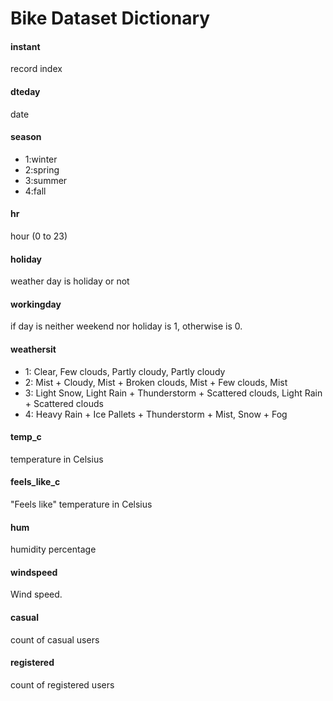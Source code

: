 # Bike Dataset Dictionary

#### instant
record index 
#### dteday
date 
#### season
- 1:winter
- 2:spring
- 3:summer
- 4:fall
#### hr
hour (0 to 23) 
#### holiday
weather day is holiday or not
#### workingday
if day is neither weekend nor holiday is 1, otherwise is 0. 
#### weathersit
- 1: Clear, Few clouds, Partly cloudy, Partly cloudy 
- 2: Mist + Cloudy, Mist + Broken clouds, Mist + Few clouds, Mist 
- 3: Light Snow, Light Rain + Thunderstorm + Scattered clouds, Light Rain + Scattered clouds 
- 4: Heavy Rain + Ice Pallets + Thunderstorm + Mist, Snow + Fog 
#### temp_c
temperature in Celsius
#### feels_like_c
"Feels like" temperature in Celsius
#### hum
humidity percentage
#### windspeed
Wind speed.
#### casual
count of casual users 
#### registered
count of registered users 
